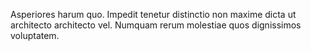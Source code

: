 Asperiores harum quo. Impedit tenetur distinctio non maxime dicta ut architecto architecto vel. Numquam rerum molestiae quos dignissimos voluptatem.